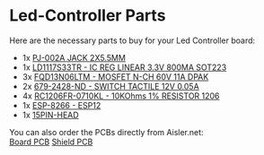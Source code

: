 # Led-Controller Parts

Here are the necessary parts to buy for your Led Controller board:

 * 1x [PJ-002A JACK 2X5.5MM](https://www.digikey.fr/product-detail/en/cui-inc/PJ-002A/CP-002A-ND/96962)
 * 1x [LD1117S33TR - IC REG LINEAR 3.3V 800MA SOT223](https://www.digikey.com/product-detail/en/stmicroelectronics/LD1117S33TR/497-1242-1-ND/586242)
 * 3x [FQD13N06LTM - MOSFET N-CH 60V 11A DPAK](https://www.digikey.com/product-detail/en/on-semiconductor/FQD13N06LTM/FQD13N06LTMCT-ND/3042598)
 * 2x [679-2428-ND - SWITCH TACTILE 12V 0.05A](https://www.digikey.com/product-detail/en/apem-inc/MJTP1230/679-2428-ND/1798037)
 * 4x [RC1206FR-0710KL - 10KOhms 1% RESISTOR 1206](https://www.digikey.fr/product-detail/en/yageo/RC1206FR-0710KL/311-10.0KFRCT-ND/731430)
 * 1x [ESP-8266 - ESP12](https://fr.aliexpress.com/wholesale?catId=0&initiative_id=SB_20171122124705&SearchText=esp12)
 * 1x [15PIN-HEAD](https://fr.aliexpress.com/wholesale?catId=0&initiative_id=SB_20171122124828&SearchText=male+pin+header)

You can also order the PCBs directly from Aisler.net:  
[Board PCB](https://aisler.net/loicortola/led-controller/board-pcb)
[Shield PCB](https://aisler.net/loicortola/led-controller/shield)  
